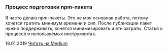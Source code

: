 ### Процесс подготовки npm-пакета

Я часто делаю npm-пакеты. Это не моя основная работа, потому хочется тратить минимум времени и сил. После публикации пакет нужно поддерживать, хочется минимизировать и эти затраты. Статья о процессе и используемых инструментах.

18.01.2019 [Читать на Medium](https://medium.com/@igor.kamyshev/%D0%BF%D1%80%D0%BE%D1%86%D0%B5%D1%81%D1%81-%D0%BF%D0%BE%D0%B4%D0%B3%D0%BE%D1%82%D0%BE%D0%B2%D0%BA%D0%B8-npm-%D0%BF%D0%B0%D0%BA%D0%B5%D1%82%D0%B0-75e7541bb033)
